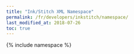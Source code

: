 ```yaml
---
title: "Ink/Stitch XML Namespace"
permalink: /fr/developers/inkstitch/namespace/
last_modified_at: 2018-07-26
toc: true
---
```

{% include namespace %}
